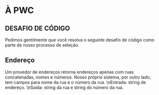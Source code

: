 # À PWC

## DESAFIO DE CÓDIGO
Pedimos gentilmente que você resolva o seguinte desafio de código como parte de nosso processo de seleção.

## Endereço
Um provedor de endereços retorna endereços apenas com ruas concatenadas, nomes e números.
Nosso próprio sistema, por outro lado, tem campos para nome da rua e o número da rua.
\nEntrada: string de endereço.
\nSaída: string da rua e string do número da rua.

